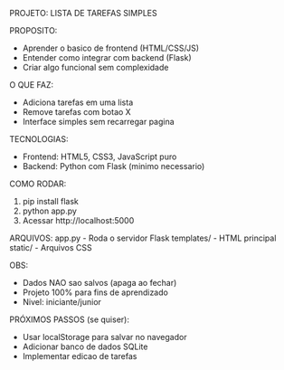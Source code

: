PROJETO: LISTA DE TAREFAS SIMPLES

PROPOSITO:
- Aprender o basico de frontend (HTML/CSS/JS)
- Entender como integrar com backend (Flask)
- Criar algo funcional sem complexidade

O QUE FAZ:
- Adiciona tarefas em uma lista
- Remove tarefas com botao X
- Interface simples sem recarregar pagina

TECNOLOGIAS:
- Frontend: HTML5, CSS3, JavaScript puro
- Backend: Python com Flask (minimo necessario)

COMO RODAR:
1. pip install flask
2. python app.py
3. Acessar http://localhost:5000

ARQUIVOS:
app.py       - Roda o servidor Flask
templates/   - HTML principal
static/      - Arquivos CSS

OBS:
- Dados NAO sao salvos (apaga ao fechar)
- Projeto 100% para fins de aprendizado
- Nivel: iniciante/junior

PRÓXIMOS PASSOS (se quiser):
- Usar localStorage para salvar no navegador
- Adicionar banco de dados SQLite
- Implementar edicao de tarefas
